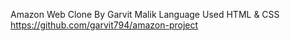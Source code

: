 Amazon Web Clone By Garvit Malik
Language Used HTML & CSS
https://github.com/garvit794/amazon-project

